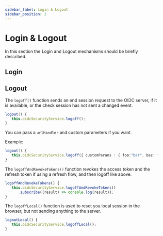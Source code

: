```yaml
---
sidebar_label: Login & Logout
sidebar_position: 3
---
```


# Login & Logout

In this section the Login and Logout mechanisms should be briefly described.

## Login

## Logout

The `logoff()` function sends an end session request to the OIDC server, if it is available, or the check session has not sent a changed event.

```typescript
logout() {
   this.oidcSecurityService.logoff();
}
```

You can pass a `urlHandler` and custom parameters if you want.

Example:

```typescript
logout() {
   this.oidcSecurityService.logoff({ customParams : { foo:"bar", baz: "Henlo" }});
}
```

The `logoffAndRevokeTokens()` function revokes the access token and the refresh token if using a refresh flow, and then logoff like above.

```typescript
logoffAndRevokeTokens() {
   this.oidcSecurityService.logoffAndRevokeTokens()
      .subscribe((result) => console.log(result));
}
```

The `logoffLocal()` function is used to reset you local session in the browser, but not sending anything to the server.

```typescript
logoutLocal() {
   this.oidcSecurityService.logoffLocal();
}
```
